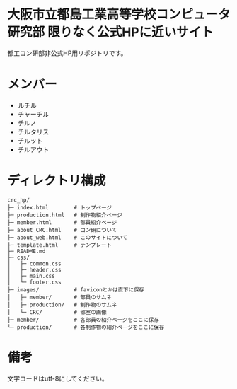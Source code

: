 # 大阪市立都島工業高等学校コンピュータ研究部 限りなく公式HPに近いサイト
都工コン研部非公式HP用リポジトリです。

# メンバー
- ルチル
- チャーチル
- チルノ
- チルタリス
- チルット
- チルアウト

# ディレクトリ構成
```
crc_hp/
├─ index.html        # トップページ
├─ production.html   # 制作物紹介ページ
├─ member.html       # 部員紹介ページ
├─ about_CRC.html    # コン研について
├─ about_web.html    # このサイトについて
├─ template.html     # テンプレート
├─ README.md
├─ css/
│   ├─ common.css
│   ├─ header.css
│   ├─ main.css
│   └─ footer.css
├─ images/           # faviconとかは直下に保存
│   ├─ member/       # 部員のサムネ
│   ├─ production/   # 制作物のサムネ
│   └─ CRC/          # 部室の画像
├─ member/           # 各部員の紹介ページをここに保存
└─ production/       # 各制作物の紹介ページをここに保存
```

# 備考
文字コードはutf-8にしてください。
